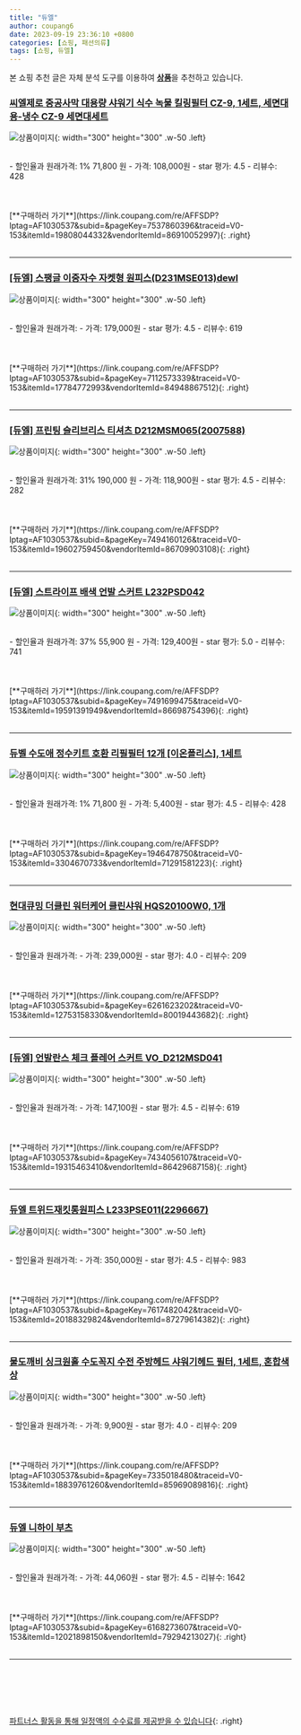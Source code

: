 ```yaml
---
title: "듀엘"
author: coupang6
date: 2023-09-19 23:36:10 +0800
categories: [쇼핑, 패션의류]
tags: [쇼핑, 듀엘]
---
```


본 쇼핑 추천 글은 자체 분석 도구를 이용하여 [**상품**](https://link.coupang.com/a/bao1ui)을 추천하고 있습니다.

### [씨엘제로 중공사막 대용량 샤워기 식수 녹물 킬링필터 CZ-9, 1세트, 세면대용-냉수 CZ-9 세면대세트](https://link.coupang.com/re/AFFSDP?lptag=AF1030537&subid=&pageKey=7537860396&traceid=V0-153&itemId=19808044332&vendorItemId=86910052997)

![상품이미지](https://thumbnail9.coupangcdn.com/thumbnails/remote/230x230ex/image/vendor_inventory/0998/fa9cc08af5a9d1a7572d1b3a9c3bc7abb68f04e84d869b5d8643a18de149.jpg){: width="300" height="300" .w-50 .left}


<br>
- 할인율과 원래가격: 1%  71,800   원
- 가격: 108,000원
- star 평가: 4.5
- 리뷰수: 428
<br>
<br>
<br>
<br>
[**구매하러 가기**](https://link.coupang.com/re/AFFSDP?lptag=AF1030537&subid=&pageKey=7537860396&traceid=V0-153&itemId=19808044332&vendorItemId=86910052997){: .right}
<br>
<br>

---

### [[듀엘] 스팽글 이중자수 자켓형 원피스(D231MSE013)dewl](https://link.coupang.com/re/AFFSDP?lptag=AF1030537&subid=&pageKey=7112573339&traceid=V0-153&itemId=17784772993&vendorItemId=84948867512)

![상품이미지](https://thumbnail8.coupangcdn.com/thumbnails/remote/230x230ex/image/vendor_inventory/0200/d596149310d14a616e28d0b5117439f02db36226d24e798d216c35a70c10.jpg){: width="300" height="300" .w-50 .left}


<br>
- 할인율과 원래가격: 
- 가격: 179,000원
- star 평가: 4.5
- 리뷰수: 619
<br>
<br>
<br>
<br>
[**구매하러 가기**](https://link.coupang.com/re/AFFSDP?lptag=AF1030537&subid=&pageKey=7112573339&traceid=V0-153&itemId=17784772993&vendorItemId=84948867512){: .right}
<br>
<br>

---

### [[듀엘] 프린팅 슬리브리스 티셔츠 D212MSM065(2007588)](https://link.coupang.com/re/AFFSDP?lptag=AF1030537&subid=&pageKey=7494160126&traceid=V0-153&itemId=19602759450&vendorItemId=86709903108)

![상품이미지](https://thumbnail10.coupangcdn.com/thumbnails/remote/230x230ex/image/vendor_inventory/dc6f/8774bc28e9726fd10adf6237255f0bd9c2b5ad6da2136eb364784ad20874.jpg){: width="300" height="300" .w-50 .left}


<br>
- 할인율과 원래가격: 31%  190,000   원
- 가격: 118,900원
- star 평가: 4.5
- 리뷰수: 282
<br>
<br>
<br>
<br>
[**구매하러 가기**](https://link.coupang.com/re/AFFSDP?lptag=AF1030537&subid=&pageKey=7494160126&traceid=V0-153&itemId=19602759450&vendorItemId=86709903108){: .right}
<br>
<br>

---

### [[듀엘] 스트라이프 배색 언발 스커트 L232PSD042](https://link.coupang.com/re/AFFSDP?lptag=AF1030537&subid=&pageKey=7491699475&traceid=V0-153&itemId=19591391949&vendorItemId=86698754396)

![상품이미지](https://thumbnail8.coupangcdn.com/thumbnails/remote/230x230ex/image/vendor_inventory/2697/fcd4885ee8f9fbf0e895b3999a881a8c82e5f872b9dd799d5a5245da47e5.jpg){: width="300" height="300" .w-50 .left}


<br>
- 할인율과 원래가격: 37%  55,900   원
- 가격: 129,400원
- star 평가: 5.0
- 리뷰수: 741
<br>
<br>
<br>
<br>
[**구매하러 가기**](https://link.coupang.com/re/AFFSDP?lptag=AF1030537&subid=&pageKey=7491699475&traceid=V0-153&itemId=19591391949&vendorItemId=86698754396){: .right}
<br>
<br>

---

### [듀벨 수도애 정수키트 호환 리필필터 12개 [이온폴리스], 1세트](https://link.coupang.com/re/AFFSDP?lptag=AF1030537&subid=&pageKey=1946478750&traceid=V0-153&itemId=3304670733&vendorItemId=71291581223)

![상품이미지](https://thumbnail8.coupangcdn.com/thumbnails/remote/230x230ex/image/vendor_inventory/36ff/1cf978f213108514eda9d34b5edbb0bbe1f4f584f8953737e777e5cde3d5.png){: width="300" height="300" .w-50 .left}


<br>
- 할인율과 원래가격: 1%  71,800   원
- 가격: 5,400원
- star 평가: 4.5
- 리뷰수: 428
<br>
<br>
<br>
<br>
[**구매하러 가기**](https://link.coupang.com/re/AFFSDP?lptag=AF1030537&subid=&pageKey=1946478750&traceid=V0-153&itemId=3304670733&vendorItemId=71291581223){: .right}
<br>
<br>

---

### [현대큐밍 더클린 워터케어 클린샤워 HQS20100W0, 1개](https://link.coupang.com/re/AFFSDP?lptag=AF1030537&subid=&pageKey=6261623202&traceid=V0-153&itemId=12753158330&vendorItemId=80019443682)

![상품이미지](https://thumbnail7.coupangcdn.com/thumbnails/remote/230x230ex/image/vendor_inventory/4bc5/bb3705c92bac339b0a2a3203ca346684b78ffe63098b991e05cb1ff90580.jpg){: width="300" height="300" .w-50 .left}


<br>
- 할인율과 원래가격: 
- 가격: 239,000원
- star 평가: 4.0
- 리뷰수: 209
<br>
<br>
<br>
<br>
[**구매하러 가기**](https://link.coupang.com/re/AFFSDP?lptag=AF1030537&subid=&pageKey=6261623202&traceid=V0-153&itemId=12753158330&vendorItemId=80019443682){: .right}
<br>
<br>

---

### [[듀엘] 언발란스 체크 플레어 스커트 VO_D212MSD041](https://link.coupang.com/re/AFFSDP?lptag=AF1030537&subid=&pageKey=7434056107&traceid=V0-153&itemId=19315463410&vendorItemId=86429687158)

![상품이미지](https://thumbnail8.coupangcdn.com/thumbnails/remote/230x230ex/image/vendor_inventory/9dc4/644f5cd4765dee9113a1ac77474180bda94ef9e70c2e40521c090e961781.jpg){: width="300" height="300" .w-50 .left}


<br>
- 할인율과 원래가격: 
- 가격: 147,100원
- star 평가: 4.5
- 리뷰수: 619
<br>
<br>
<br>
<br>
[**구매하러 가기**](https://link.coupang.com/re/AFFSDP?lptag=AF1030537&subid=&pageKey=7434056107&traceid=V0-153&itemId=19315463410&vendorItemId=86429687158){: .right}
<br>
<br>

---

### [듀엘 트위드재킷롱원피스 L233PSE011(2296667)](https://link.coupang.com/re/AFFSDP?lptag=AF1030537&subid=&pageKey=7617482042&traceid=V0-153&itemId=20188329824&vendorItemId=87279614382)

![상품이미지](https://thumbnail8.coupangcdn.com/thumbnails/remote/230x230ex/image/vendor_inventory/af78/57168f3b4ccad05c6dda374ed5e7e6c61e12b5d0335b74079988f67c6bd6.jpg){: width="300" height="300" .w-50 .left}


<br>
- 할인율과 원래가격: 
- 가격: 350,000원
- star 평가: 4.5
- 리뷰수: 983
<br>
<br>
<br>
<br>
[**구매하러 가기**](https://link.coupang.com/re/AFFSDP?lptag=AF1030537&subid=&pageKey=7617482042&traceid=V0-153&itemId=20188329824&vendorItemId=87279614382){: .right}
<br>
<br>

---

### [물도깨비 싱크원홀 수도꼭지 수전 주방헤드 샤워기헤드 필터, 1세트, 혼합색상](https://link.coupang.com/re/AFFSDP?lptag=AF1030537&subid=&pageKey=7335018480&traceid=V0-153&itemId=18839761260&vendorItemId=85969089816)

![상품이미지](https://thumbnail10.coupangcdn.com/thumbnails/remote/230x230ex/image/vendor_inventory/e7cd/eeeb6798107ca9888db10357bee8b99a57514dde2b864c4c49c4032dde05.jpg){: width="300" height="300" .w-50 .left}


<br>
- 할인율과 원래가격: 
- 가격: 9,900원
- star 평가: 4.0
- 리뷰수: 209
<br>
<br>
<br>
<br>
[**구매하러 가기**](https://link.coupang.com/re/AFFSDP?lptag=AF1030537&subid=&pageKey=7335018480&traceid=V0-153&itemId=18839761260&vendorItemId=85969089816){: .right}
<br>
<br>

---

### [듀엘 니하이 부츠](https://link.coupang.com/re/AFFSDP?lptag=AF1030537&subid=&pageKey=6168273607&traceid=V0-153&itemId=12021898150&vendorItemId=79294213027)

![상품이미지](https://thumbnail9.coupangcdn.com/thumbnails/remote/230x230ex/image/rs_quotation_api/jb7lerrm/1ced8f5d385540f58802d86683e7c459.jpg){: width="300" height="300" .w-50 .left}


<br>
- 할인율과 원래가격: 
- 가격: 44,060원
- star 평가: 4.5
- 리뷰수: 1642
<br>
<br>
<br>
<br>
[**구매하러 가기**](https://link.coupang.com/re/AFFSDP?lptag=AF1030537&subid=&pageKey=6168273607&traceid=V0-153&itemId=12021898150&vendorItemId=79294213027){: .right}
<br>
<br>

---
<br><br><br><br><br> [파트너스 활동을 통해 일정액의 수수료를 제공받을 수 있습니다](https://link.coupang.com/a/bao1ui){: .right}